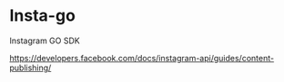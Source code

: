 # Insta-go

Instagram GO SDK


https://developers.facebook.com/docs/instagram-api/guides/content-publishing/